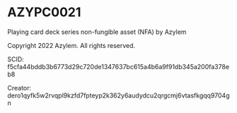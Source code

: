 # AZYPC0021
Playing card deck series non-fungible asset (NFA) by Azylem

Copyright 2022 Azylem. All rights reserved.

SCID: f5cfa44bddb3b6773d29c720de1347637bc615a4b6a9f91db345a200fa378eb8

Creator: dero1qyfk5w2rvqpl9kzfd7fpteyp2k362y6audydcu2qrgcmj6vtasfkgqq9704gn
